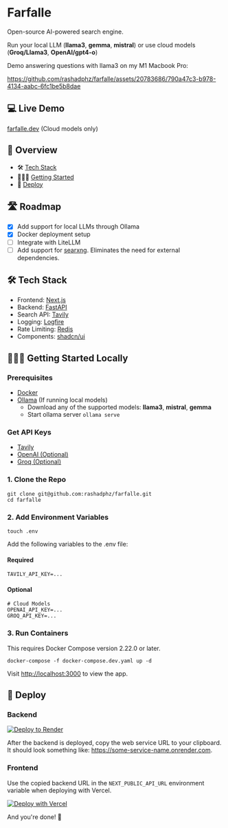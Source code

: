 # Farfalle

Open-source AI-powered search engine. 

Run your local LLM (**llama3**, **gemma**, **mistral**) or use  cloud models (**Groq/Llama3**, **OpenAI/gpt4-o**)

Demo answering questions with llama3 on my M1 Macbook Pro:

https://github.com/rashadphz/farfalle/assets/20783686/790a47c3-b978-4134-aabc-6fc1be5b8dae


## 💻 Live Demo

[farfalle.dev](https://farfalle.dev/) (Cloud models only)

## 📖 Overview

- 🛠️ [Tech Stack](#%EF%B8%8F-tech-stack)
- 🏃🏿‍♂️ [Getting Started](#%EF%B8%8F-getting-started)
- 🚀 [Deploy](#-deploy)

## 🛣️ Roadmap

- [x] Add support for local LLMs through Ollama
- [x] Docker deployment setup
- [ ] Integrate with LiteLLM
- [ ] Add support for [searxng](https://github.com/searxng/searxng). Eliminates the need for external dependencies.

## 🛠️ Tech Stack

- Frontend: [Next.js](https://nextjs.org/)
- Backend: [FastAPI](https://fastapi.tiangolo.com/)
- Search API: [Tavily](https://tavily.com/)
- Logging: [Logfire](https://pydantic.dev/logfire)
- Rate Limiting: [Redis](https://redis.io/)
- Components: [shadcn/ui](https://ui.shadcn.com/)

## 🏃🏿‍♂️ Getting Started Locally

### Prerequisites

- [Docker](https://docs.docker.com/get-docker/)
- [Ollama](https://ollama.com/download) (If running local models)
  - Download any of the supported models: **llama3**, **mistral**, **gemma**
  - Start ollama server `ollama serve`

### Get API Keys

- [Tavily](https://app.tavily.com/home)
- [OpenAI (Optional)](https://platform.openai.com/api-keys)
- [Groq (Optional)](https://console.groq.com/keys)

### 1. Clone the Repo

```
git clone git@github.com:rashadphz/farfalle.git
cd farfalle
```

### 2. Add Environment Variables
```
touch .env
```

Add the following variables to the .env file:

#### Required
```
TAVILY_API_KEY=...
```

#### Optional
```
# Cloud Models
OPENAI_API_KEY=...
GROQ_API_KEY=...
```

### 3. Run Containers
This requires Docker Compose version 2.22.0 or later.
```
docker-compose -f docker-compose.dev.yaml up -d
```

Visit [http://localhost:3000](http://localhost:3000) to view the app.

## 🚀 Deploy

### Backend

[![Deploy to Render](https://render.com/images/deploy-to-render-button.svg)](https://render.com/deploy?repo=https://github.com/rashadphz/farfalle)

After the backend is deployed, copy the web service URL to your clipboard.
It should look something like: https://some-service-name.onrender.com.

### Frontend

Use the copied backend URL in the `NEXT_PUBLIC_API_URL` environment variable when deploying with Vercel.

[![Deploy with Vercel](https://vercel.com/button)](https://vercel.com/new/clone?repository-url=https%3A%2F%2Fgithub.com%2Frashadphz%2Ffarfalle&env=NEXT_PUBLIC_API_URL&envDescription=URL%20for%20your%20backend%20application.%20For%20backends%20deployed%20with%20Render%2C%20the%20URL%20will%20look%20like%20this%3A%20https%3A%2F%2F%5Bsome-hostname%5D.onrender.com&root-directory=src%2Ffrontend)

And you're done! 🥳
